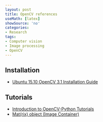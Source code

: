 ```yaml
---
layout: post
title: OpenCV references
useMath: [latex]
showSource: 'no'
categories:
- Research
tags:
- Computer vision
- Image processing
- OpenCV
---
```


## Installation
 - [Ubuntu 15.10 OpenCV 3.1 Installation Guide][1]
 
 

## Tutorials
 - [Introduction to OpenCV-Python Tutorials][2]
 - [Mat(rix) object (Image Container)][3]






[3]: http://www.bogotobogo.com/OpenCV/opencv_3_tutorial_mat_object_image_matrix_image_container.php
[2]: http://opencv-python-tutroals.readthedocs.org/en/latest/py_tutorials/py_setup/py_intro/py_intro.html#intro
[1]: https://github.com/BVLC/caffe/wiki/Ubuntu-15.10-OpenCV-3.1-Installation-Guide